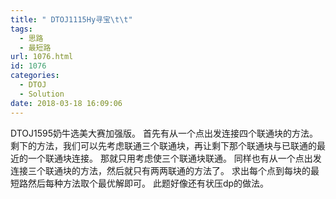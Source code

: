 ```yaml
---
title: " DTOJ1115Hy寻宝\t\t"
tags:
  - 思路
  - 最短路
url: 1076.html
id: 1076
categories:
  - DTOJ
  - Solution
date: 2018-03-18 16:09:06
---
```


DTOJ1595奶牛选美大赛加强版。 首先有从一个点出发连接四个联通块的方法。 剩下的方法，我们可以先考虑联通三个联通块，再让剩下那个联通块与已联通的最近的一个联通块连接。 那就只用考虑使三个联通块联通。 同样也有从一个点出发连接三个联通块的方法，然后就只有两两联通的方法了。 求出每个点到每块的最短路然后每种方法取个最优解即可。 此题好像还有状压dp的做法。